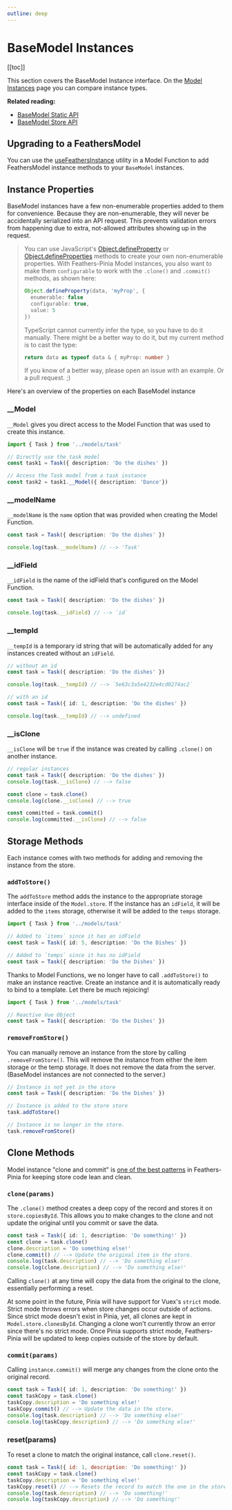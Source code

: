 ```yaml
---
outline: deep
---
```


# BaseModel Instances

[[toc]]

<script setup>
import BlockQuote from '../components/BlockQuote.vue'
</script>

This section covers the BaseModel Instance interface. On the [Model Instances](/guide/model-instances#compare-instance-apis)
page you can compare instance types.

**Related reading:**

- [BaseModel Static API](/guide/use-base-model)
- [BaseModel Store API](/guide/use-base-model-stores)

## Upgrading to a FeathersModel

You can use the [useFeathersInstance](/guide/model-functions-shared#usefeathersinstance) utility in a Model Function to
add FeathersModel instance methods to your `BaseModel` instances.

## Instance Properties

BaseModel instances have a few non-enumerable properties added to them for convenience. Because they are non-enumerable,
they will never be accidentally serialized into an API request. This prevents validation errors from happening due to
extra, not-allowed attributes showing up in the request.

<BlockQuote label="Define your own properties" type="details">

You can use JavaScript's [Object.defineProperty](https://developer.mozilla.org/en-US/docs/Web/JavaScript/Reference/Global_Objects/Object/defineProperty)
or [Object.defineProperties](https://developer.mozilla.org/en-US/docs/Web/JavaScript/Reference/Global_Objects/Object/defineProperties)
methods to create your own non-enumerable properties. With Feathers-Pinia Model instances, you also want to make them
`configurable` to work with the `.clone()` and `.commit()` methods, as shown here:

```ts
Object.defineProperty(data, 'myProp', {
  enumerable: false
  configurable: true,
  value: 5
})
```

TypeScript cannot currently infer the type, so you have to do it manually. There might be a better way to do it, but my
current method is to cast the type:

```ts
return data as typeof data & { myProp: number }
```

If you know of a better way, please open an issue with an example. Or a pull request. ;)

</BlockQuote>

Here's an overview of the properties on each BaseModel instance

### __Model

`__Model` gives you direct access to the Model Function that was used to create this instance.

```ts
import { Task } from '../models/task'

// Directly use the task model
const task1 = Task({ description: 'Do the dishes' })

// Access the Task model from a task instance
const task2 = task1.__Model({ description: 'Dance'})
```

### __modelName

`__modelName` is the `name` option that was provided when creating the Model Function.

```ts
const task = Task({ description: 'Do the dishes' })

console.log(task.__modelName) // --> 'Task'
```

### __idField

`__idField` is the name of the idField that's configured on the Model Function.

```ts
const task = Task({ description: 'Do the dishes' })

console.log(task.__idField) // --> `id`
```

### __tempId

`__tempId` is a temporary id string that will be automatically added for any instances created without an `idField`.

```ts
// without an id
const task = Task({ description: 'Do the dishes' })

console.log(task.__tempId) // --> `5e63c3a5e4232e4cd0274ac2`
```

```ts
// with an id
const task = Task({ id: 1, description: 'Do the dishes' })

console.log(task.__tempId) // --> undefined
```

### __isClone

`__isClone` will be `true` if the instance was created by calling `.clone()` on another instance.

```ts
// regular instances
const task = Task({ description: 'Do the dishes' })
console.log(task.__isClone) // --> false

const clone = task.clone()
console.log(clone.__isClone) // --> true

const committed = task.commit()
console.log(committed.__isClone) // --> false
```

## Storage Methods

Each instance comes with two methods for adding and removing the instance from the store.

### `addToStore()`

The `addToStore` method adds the instance to the appropriate storage interface inside of the `Model.store`. If the
instance has an `idField`, it will be added to the `items` storage, otherwise it will be added to the `temps` storage.

```ts
import { Task } from '../models/task'

// Added to `items` since it has an idField
const task = Task({ id: 5, description: 'Do the Dishes' })

// Added to `temps` since it has no idField
const task = Task({ description: 'Do the Dishes' })
```

Thanks to Model Functions, we no longer have to call `.addToStore()` to make an instance reactive. Create an instance
and it is automatically ready to bind to a template. Let there be much rejoicing!

```ts
import { Task } from '../models/task'

// Reactive Vue Object
const task = Task({ description: 'Do the Dishes' })
```

### `removeFromStore()`

You can manually remove an instance from the store by calling `.removeFromStore()`. This will remove the instance from
either the item storage or the temp storage. It does not remove the data from the server. (BaseModel instances are not
connected to the server.)

```ts
// Instance is not yet in the store
const task = Task({ description: 'Do the Dishes' })

// Instance is added to the store store
task.addToStore()

// Instance is no longer in the store.
task.removeFromStore()
```

## Clone Methods

Model instance "clone and commit" is [one of the best patterns](/guide/common-patterns.html#clone-and-commit-pattern) in
Feathers-Pinia for keeping store code lean and clean.

### `clone(params)`

The `.clone()` method creates a deep copy of the record and stores it on `store.copiesById`. This allows you to make
changes to the clone and not update the original until you commit or save the data.

```ts
const task = Task({ id: 1, description: 'Do something!' })
const clone = task.clone()
clone.description = 'Do something else!'
clone.commit() // --> Update the original item in the store.
console.log(task.description) // --> 'Do something else!'
console.log(clone.description) // --> 'Do something else!'
```

Calling `clone()` at any time will copy the data from the original to the clone, essentially performing a reset.

At some point in the future, Pinia will have support for Vuex's `strict` mode. Strict mode throws errors when store
changes occur outside of actions. Since strict mode doesn't exist in Pinia, yet, all clones are kept in
`Model.store.clonesById`. Changing a clone won't currently throw an error since there's no strict mode. Once Pinia
supports strict mode, Feathers-Pinia will be updated to keep copies outside of the store by default.

### `commit(params)`

Calling `instance.commit()` will merge any changes from the clone onto the original record.

```ts
const task = Task({ id: 1, description: 'Do something!' })
const taskCopy = task.clone()
taskCopy.description = 'Do something else!'
taskCopy.commit() // --> Update the data in the store.
console.log(task.description) // --> 'Do something else!'
console.log(taskCopy.description) // --> 'Do something else!'
```

### reset(params)

To reset a clone to match the original instance, call `clone.reset()`.

```js
const task = Task({ id: 1, description: 'Do something!' })
const taskCopy = task.clone()
taskCopy.description = 'Do something else!'
taskCopy.reset() // --> Resets the record to match the one in the store.
console.log(task.description) // --> 'Do something!'
console.log(taskCopy.description) // --> 'Do something!'
```
